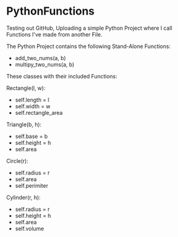 # PythonFunctions
Testing out GitHub, Uploading a simple Python Project where I call Functions I've made from another File.

The Python Project contains the following Stand-Alone Functions:

- add_two_nums(a, b)
- multipy_two_nums(a, b)

These classes with their included Functions:

Rectangle(l, w):
- self.length = l
- self.width = w
- self.rectangle_area

Triangle(b, h):
- self.base = b
- self.height = h
- self.area

Circle(r):
- self.radius = r
- self.area
- self.perimiter

Cylinder(r, h):
- self.radius = r
- self.height = h
- self.area
- self.volume


